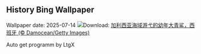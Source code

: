 ## History Bing Wallpaper
Wallpaper date: 2025-07-14
![](https://www.bing.com/th?id=OHR.YoungShark_ZH-CN0887374663_UHD.jpg&w=1000)Download: [加利西亚海域游弋的幼年大青鲨，西班牙 (© Damocean/Getty Images)](https://www.bing.com/th?id=OHR.YoungShark_ZH-CN0887374663_UHD.jpg)

Auto get programm by LtgX
